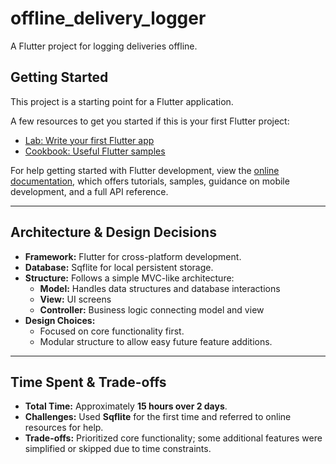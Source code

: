 # offline_delivery_logger

A Flutter project for logging deliveries offline.

## Getting Started

This project is a starting point for a Flutter application.

A few resources to get you started if this is your first Flutter project:

- [Lab: Write your first Flutter app](https://docs.flutter.dev/get-started/codelab)
- [Cookbook: Useful Flutter samples](https://docs.flutter.dev/cookbook)

For help getting started with Flutter development, view the
[online documentation](https://docs.flutter.dev/), which offers tutorials,
samples, guidance on mobile development, and a full API reference.

---

## Architecture & Design Decisions

- **Framework:** Flutter for cross-platform development.
- **Database:** Sqflite for local persistent storage.
- **Structure:** Follows a simple MVC-like architecture:
    - **Model:** Handles data structures and database interactions
    - **View:** UI screens
    - **Controller:** Business logic connecting model and view
- **Design Choices:**
    - Focused on core functionality first.
    - Modular structure to allow easy future feature additions.

---

## Time Spent & Trade-offs

- **Total Time:** Approximately **15 hours over 2 days**.
- **Challenges:** Used **Sqflite** for the first time and referred to online resources for help.
- **Trade-offs:** Prioritized core functionality; some additional features were simplified or skipped due to time constraints.
